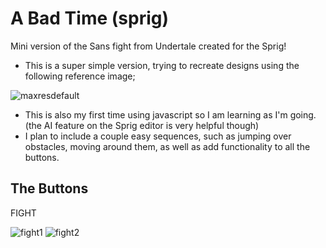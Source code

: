 # A Bad Time (sprig)
 Mini version of the Sans fight from Undertale created for the Sprig!

 - This is a super simple version, trying to recreate designs using the following reference image;

![maxresdefault](https://github.com/user-attachments/assets/ec769964-b42a-47a8-b98c-88f339180152)

- This is also my first time using javascript so I am learning as I'm going. (the AI feature on the Sprig editor is very helpful though)
- I plan to include a couple easy sequences, such as jumping over obstacles, moving around them, as well as add functionality to all the buttons.

## The Buttons

FIGHT

![fight1](https://github.com/user-attachments/assets/539fd957-a0b9-431b-9d6b-9c9a50c61b20) ![fight2](https://github.com/user-attachments/assets/0713c148-d259-47be-91f7-1ad278d961c9)







